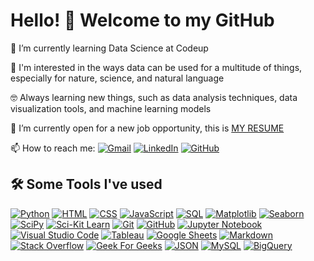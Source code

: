 # Hello! 👋 Welcome to my GitHub

🌱 I’m currently learning Data Science at Codeup

🔭 I'm interested in the ways data can be used for a multitude of things, especially for nature, science, and natural language

🤓 Always learning new things, such as data analysis techniques, data visualization tools, and machine learning models

🤔 I’m currently open for a new job opportunity, this is [MY RESUME](https://my.indeed.com/p/tylerk-4j0q6y6)

<p>
📫 How to reach me:
<a href="mailto:tkephart96@gmail.com"><img img src="https://img.shields.io/badge/gmail-%23EA4335.svg?style=plastic&logo=gmail&logoColor=white" alt="Gmail"/></a>
<a href="https://www.linkedin.com/in/tkephart96/"><img src="https://img.shields.io/badge/linkedin-%230A66C2.svg?style=plastic&logo=linkedin&logoColor=white" alt="LinkedIn"/></a>
<a href="https://github.com/tkephart96"><img src="https://img.shields.io/badge/github-%23181717.svg?style=plastic&logo=github&logoColor=white" alt="GitHub"/></a>
</p>

## 🛠️ Some Tools I've used

<p>
<a href="https://www.python.org" target="_blank">
<img alt="Python" src="https://img.shields.io/badge/-Python-0D1117?style=flat&logo=python"></a>
<a href="https://www.w3.org/html/" target="_blank"> <img alt="HTML" src="https://img.shields.io/badge/-HTML-0D1117?style=flat&logo=HTML5"></a>
<a href="https://www.w3schools.com/css/" target="_blank"><img alt="CSS" src="https://img.shields.io/badge/-CSS-0D1117?style=flat&logo=CSS3&logoColor=1572B6"></a>
<a href="https://developer.mozilla.org/en-US/docs/Web/JavaScript" target="_blank"> <img alt="JavaScript" src="https://img.shields.io/badge/-JavaScript-0D1117?style=flat&logo=javascript"></a>
<a href="https://www.w3schools.com/sql/default.asp"><img alt="SQL" src="https://img.shields.io/badge/-SQL-0D1117?style=flat&logo=sql"></a>
<a href="https://matplotlib.org/"><img alt="Matplotlib" src="https://img.shields.io/badge/-Matplotlib-0D1117?style=flat&logo=matplotlib"></a>
<a href="https://seaborn.pydata.org/tutorial/introduction"><img alt="Seaborn" src="https://img.shields.io/badge/-Seaborn-0D1117?style=flat&logo=seaborn"></a>
<a href="https://scipy.org/"><img alt="SciPy" src="https://img.shields.io/badge/-SciPy-0D1117?style=flat&logo=scipy"></a>
<a href="https://scikit-learn.org/stable/"><img alt="Sci-Kit Learn" src="https://img.shields.io/badge/-sklearn-0D1117?style=flat&logo=scikitlearn"></a>
<a href="https://git-scm.com/"><img alt="Git" src="https://img.shields.io/badge/-Git-0D1117?style=flat&logo=git"></a>
<a href="https://github.com/tkephart96"><img alt="GitHub" src="https://img.shields.io/badge/-GitHub-0D1117?style=flat&logo=github"></a>
<a href="https://jupyter.org/"><img alt="Jupyter Notebook" src="https://img.shields.io/badge/-Jupyter%20Notebook-0D1117?style=flat&logo=jupyter"></a>
<a href="https://code.visualstudio.com/"><img alt="Visual Studio Code" src="https://img.shields.io/badge/-VS%20Code-0D1117?style=flat&logo=visual-studio-code&logoColor=007ACC"></a>
<a href="https://public.tableau.com/app/discover"><img alt="Tableau" src="https://img.shields.io/badge/-Tableau-0D1117?style=flat&logo=tableau"></a>
<!-- <a href="https://docs.databricks.com/getting-started/community-edition.html"><img alt="Databricks" src="https://img.shields.io/badge/-Databricks-0D1117?style=flat&logo=databricks"></a> -->
<a href="https://www.google.com/sheets/about/"><img alt="Google Sheets" src="https://img.shields.io/badge/-Google%20Sheets-0D1117?style=flat&logo=google%20sheets"></a>
<a href="https://www.markdownguide.org/"><img alt="Markdown" src="https://img.shields.io/badge/-Markdown-0D1117?style=flat&logo=markdown"></a>
<a href="https://stackoverflow.com/"><img alt="Stack Overflow" src="https://img.shields.io/badge/-Stack%20Overflow-0D1117?style=flat&logo=stack-overflow"></a>
<a href="https://www.geeksforgeeks.org/"><img alt="Geek For Geeks" src="https://img.shields.io/badge/-geeksforgeeks-0D1117?style=flat&logo=geeksforgeeks"></a>
<a href="https://www.json.org/json-en.html"><img alt="JSON" img src="https://img.shields.io/badge/-json-0D1117?style=flat&logo=json"></a>
<a href="https://www.mysql.com/"><img alt="MySQL" src="https://img.shields.io/badge/-mysql-0D1117?&style=flat&logo=mysql"/></a>
<a href="https://cloud.google.com/bigquery"><img alt="BigQuery" src="https://img.shields.io/badge/-BigQuery-0D1117?&style=flat&logo=google"/></a>
</p>

<!-- ### ⚡ Top Languages

<p align="center">
<a href="https://github.com/tkephart96">
<img src="https://github-readme-stats.vercel.app/api/top-langs/?username=tkephart96&theme=midnight-purple&bg_color=0D1117&hide_border=true&layout=compact" alt="tkephart96">
</a>
<br/>
<b>Note:</b> Top languages is only a metric of the languages my public code consists of and doesn't reflect experience or skill level.
</p>
<br/> -->
